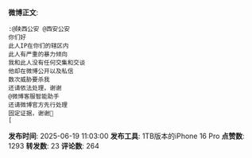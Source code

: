 **微博正文**: 
```
:@陕西公安 @西安公安
你们好
此人IP在你们的辖区内
此人有严重的暴力倾向
我和此人没有任何交集和交谈
他却在微博公开以及私信
数次威胁要杀我
还请依法处理，谢谢
@微博客服智能助手
还请微博官方先行处理
固定证据，谢谢🙏
[
```
**发布时间**: 2025-06-19 11:03:00
**发布工具**: 1TB版本的iPhone 16 Pro
**点赞数**: 1293
**转发数**: 23
**评论数**: 264
